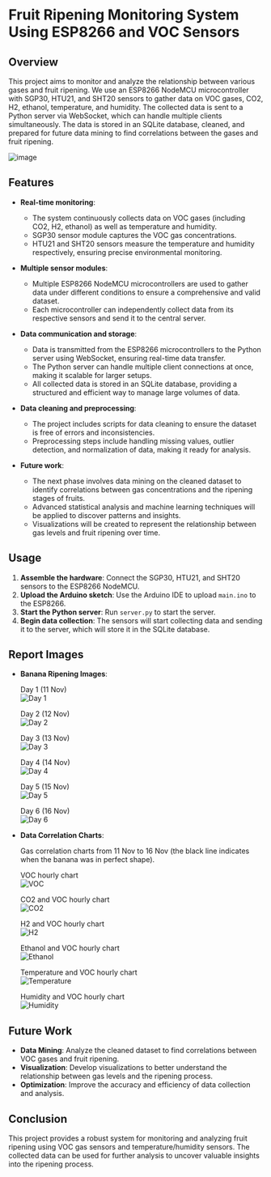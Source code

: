 # Fruit Ripening Monitoring System Using ESP8266 and VOC Sensors

## Overview

This project aims to monitor and analyze the relationship between various gases and fruit ripening. We use an ESP8266 NodeMCU microcontroller with SGP30, HTU21, and SHT20 sensors to gather data on VOC gases, CO2, H2, ethanol, temperature, and humidity. The collected data is sent to a Python server via WebSocket, which can handle multiple clients simultaneously. The data is stored in an SQLite database, cleaned, and prepared for future data mining to find correlations between the gases and fruit ripening.

![image](doc\readme\project-monitoring.png)
## Features

- **Real-time monitoring**: 
  - The system continuously collects data on VOC gases (including CO2, H2, ethanol) as well as temperature and humidity.
  - SGP30 sensor module captures the VOC gas concentrations.
  - HTU21 and SHT20 sensors measure the temperature and humidity respectively, ensuring precise environmental monitoring.

- **Multiple sensor modules**:
  - Multiple ESP8266 NodeMCU microcontrollers are used to gather data under different conditions to ensure a comprehensive and valid dataset.
  - Each microcontroller can independently collect data from its respective sensors and send it to the central server.
  
- **Data communication and storage**:
  - Data is transmitted from the ESP8266 microcontrollers to the Python server using WebSocket, ensuring real-time data transfer.
  - The Python server can handle multiple client connections at once, making it scalable for larger setups.
  - All collected data is stored in an SQLite database, providing a structured and efficient way to manage large volumes of data.

- **Data cleaning and preprocessing**:
  - The project includes scripts for data cleaning to ensure the dataset is free of errors and inconsistencies.
  - Preprocessing steps include handling missing values, outlier detection, and normalization of data, making it ready for analysis.

- **Future work**:
  - The next phase involves data mining on the cleaned dataset to identify correlations between gas concentrations and the ripening stages of fruits.
  - Advanced statistical analysis and machine learning techniques will be applied to discover patterns and insights.
  - Visualizations will be created to represent the relationship between gas levels and fruit ripening over time.

## Usage

1. **Assemble the hardware**: Connect the SGP30, HTU21, and SHT20 sensors to the ESP8266 NodeMCU.
2. **Upload the Arduino sketch**: Use the Arduino IDE to upload `main.ino` to the ESP8266.
3. **Start the Python server**: Run `server.py` to start the server.
4. **Begin data collection**: The sensors will start collecting data and sending it to the server, which will store it in the SQLite database.

## Report Images

- **Banana Ripening Images**:

  Day 1 (11 Nov)  
  ![Day 1](doc/readme/day1.jpg)  

  Day 2 (12 Nov)  
  ![Day 2](doc/readme/day2.jpg)  

  Day 3 (13 Nov)  
  ![Day 3](doc/readme/day3.jpg)  

  Day 4 (14 Nov)  
  ![Day 4](doc/readme/day4.jpg)  

  Day 5 (15 Nov)  
  ![Day 5](doc/readme/day5.jpg)  

  Day 6 (16 Nov)  
  ![Day 6](doc/readme/day6.jpg)  

- **Data Correlation Charts**:

  Gas correlation charts from 11 Nov to 16 Nov (the black line indicates when the banana was in perfect shape).

  VOC hourly chart  
  ![VOC](doc/readme/voc.png)  

  CO2 and VOC hourly chart  
  ![CO2](doc/readme/co2.png)  

  H2 and VOC hourly chart  
  ![H2](doc/readme/h2.png)  

  Ethanol and VOC hourly chart  
  ![Ethanol](doc/readme/ethanol.png)  

  Temperature and VOC hourly chart  
  ![Temperature](doc/readme/temperature.png)  

  Humidity and VOC hourly chart  
  ![Humidity](doc/readme/humidity.png)  

## Future Work

- **Data Mining**: Analyze the cleaned dataset to find correlations between VOC gases and fruit ripening.
- **Visualization**: Develop visualizations to better understand the relationship between gas levels and the ripening process.
- **Optimization**: Improve the accuracy and efficiency of data collection and analysis.

## Conclusion

This project provides a robust system for monitoring and analyzing fruit ripening using VOC gas sensors and temperature/humidity sensors. The collected data can be used for further analysis to uncover valuable insights into the ripening process.

